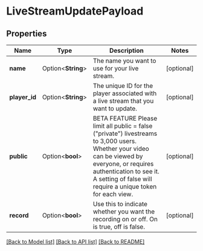 # LiveStreamUpdatePayload

## Properties

Name | Type | Description | Notes
------------ | ------------- | ------------- | -------------
**name** | Option<**String**> | The name you want to use for your live stream. | [optional]
**player_id** | Option<**String**> | The unique ID for the player associated with a live stream that you want to update. | [optional]
**public** | Option<**bool**> | BETA FEATURE Please limit all public = false (\"private\") livestreams to 3,000 users. Whether your video can be viewed by everyone, or requires authentication to see it. A setting of false will require a unique token for each view. | [optional]
**record** | Option<**bool**> | Use this to indicate whether you want the recording on or off. On is true, off is false. | [optional]

[[Back to Model list]](../README.md#documentation-for-models) [[Back to API list]](../README.md#documentation-for-api-endpoints) [[Back to README]](../README.md)


